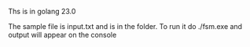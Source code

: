 Ths is in golang 23.0

The sample file is input.txt and is in the folder.
To run it do ./fsm.exe and output will appear on the console